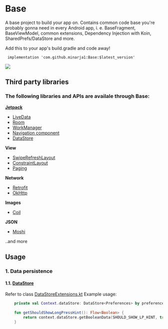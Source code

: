 # Base
A base project to build your app on. Contains common code base you're probably gonna need in every Android app, i. e. BaseFragment, BaseViewModel, common extensions, Dependency Injection with Koin, SharedPrefs/DataStore and more.

Add this to your app's build.gradle and code away!
```
 implementation 'com.github.minarja1:Base:$latest_version'
```
[![](https://jitpack.io/v/minarja1/Base.svg)](https://jitpack.io/#minarja1/Base)


## Third party libraries
### The following libraries and APIs are availale through Base:

[**Jetpack**](https://developer.android.com/jetpack/getting-started)
- [LiveData](https://developer.android.com/topic/libraries/architecture/livedata)
- [Room](https://developer.android.com/training/data-storage/room)
- [WorkManager](https://developer.android.com/topic/libraries/architecture/workmanager)
- [Navigation component](https://developer.android.com/guide/navigation/navigation-getting-started)
- [DataStore](https://developer.android.com/topic/libraries/architecture/datastore)

**View**
- [SwipeRefreshLayout](https://developer.android.com/reference/androidx/swiperefreshlayout/widget/SwipeRefreshLayout)
- [ConstraintLayout](https://developer.android.com/reference/androidx/constraintlayout/widget/ConstraintLayout)
- [Paging](https://developer.android.com/topic/libraries/architecture/paging)

**Network**
- [Retrofit](https://github.com/square/retrofit)
- [OkHttp](https://square.github.io/okhttp/)

**Images**
- [Coil](https://github.com/coil-kt/coil)

**JSON**
- [Moshi](https://github.com/square/moshi)

..and more

## Usage

### 1. Data persistence

#### 1.1. [DataStore](https://developer.android.com/topic/libraries/architecture/datastore)
Refer to class [DataStoreExtensions.kt](https://github.com/minarja1/Base/blob/master/app/src/main/java/cz/minarik/base/common/extensions/DataStoreExtensions.kt)
Example usage: 
```kotlin
    private val Context.dataStore: DataStore<Preferences> by preferencesDataStore("DataStoreName")
    
    fun getShouldShowLongPressHint(): Flow<Boolean> {
        return context.dataStore.getBooleanData(SHOULD_SHOW_LP_HINT, true)
    }
```
